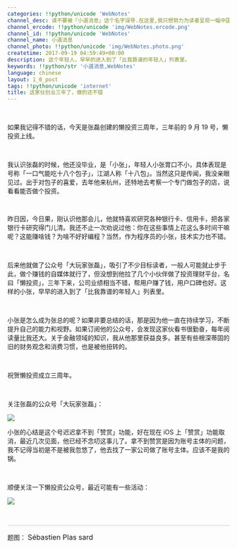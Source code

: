 ```yaml
---
categories: !!python/unicode 'WebNotes'
channel_desc: 请不要被「小道消息」这个名字误导.在这里,我只想努力为读者呈现一幅中国互联网的清明上河图.
channel_ercode: !!python/unicode 'img/WebNotes.ercode.png'
channel_id: !!python/unicode 'WebNotes'
channel_name: 小道消息
channel_photo: !!python/unicode 'img/WebNotes.photo.png'
createtime: 2017-09-19 04:59:49+00:00
description: 这个年轻人，早早的进入到了「比我靠谱的年轻人」列表里。
keywords: !!python/str '小道消息,WebNotes'
language: chinese
layout: 1_0_post
tags: !!python/unicode 'internet'
title: 这家伙创业三年了，做的还不错
---
```

<div class="rich_media_content" id="js_content">
<p>
<br/>
</p>
<p>
         如果我记得不错的话，今天是张磊创建的懒投资三周年，三年前的 9 月 19 号，懒投资上线。
        </p>
<p>
<br/>
</p>
<p>
         我认识张磊的时候，他还没毕业，是「小张」，年轻人小张胃口不小，具体表现是号称「一口气能吃十八个包子」，江湖人称「十八包」。当然这只是传闻，我没亲眼见过。出于对包子的喜爱，去年他来杭州，还特地去考察一个专门做包子的店，说看看能否做个投资。
        </p>
<p>
<span style="color: rgb(84, 84, 84);font-family: arial, sans-serif;font-size: small;orphans: 2;widows: 2;background-color: rgb(255, 255, 255);">
<br/>
</span>
</p>
<p>
         昨日因，今日果，刚认识他那会儿，他就特喜欢研究各种银行卡、信用卡，把各家银行卡研究得门儿清。我还不止一次劝说过他：你在这些事情上花这么多时间干嘛呢？这能赚啥钱？为啥不好好编程？当然，作为程序员的小张，技术实力也不错。
        </p>
<p>
<br/>
</p>
<p>
         后来他就做了公众号「大玩家张磊」，吸引了不少目标读者，一般人可能就止步于此，做个赚钱的自媒体就行了，但没想到他拉了几个小伙伴做了投资理财平台，名曰「懒投资」，三年下来，公司业绩相当不错，帮用户赚了钱，用户口碑也好。这样的小张，早早的进入到了「比我靠谱的年轻人」列表里。
        </p>
<p>
<br/>
</p>
<p>
         小张是怎么成为张总的呢？如果非要总结的话，那是因为他一直在持续学习，不断提升自己的能力和视野。如果订阅他的公众号，会发现这家伙看书很勤奋，每年阅读量比我还大。关于金融领域的知识，我从他那里获益良多。甚至有些根深蒂固的旧的财务观念和消费习惯，也是被他扭转的。
        </p>
<p>
<br/>
</p>
<p>
         祝贺懒投资成立三周年。
        </p>
<p>
<br/>
</p>
<p>
         关注张磊的公众号「大玩家张磊」：
        </p>
<p>
<img class="" data-ratio="1" data-s="300,640" data-src="" data-type="jpeg" data-w="430" src="{{ '/img/ow5rEn8QGlH0DFfjJ0nXRVqKF4zz89ia8tXBwqfMAwicc9F3Dljn7wPEIqsQfX3nrbXmiao4Zb3nPDpcqodcD3gZg.jpeg' | prepend: site.img | replace: '//','/' }}"/>
</p>
<p>
         小张的心结是这个号迟迟拿不到「赞赏」功能，好在现在 iOS 上「赞赏」功能取消，最近几次见面，他已经不念叨这事儿了。拿不到赞赏是因为账号主体的问题，我不记得当初是不是被我忽悠了，他去找了一家公司做了账号主体。应该不是我的锅。
        </p>
<p>
<br/>
</p>
<p>
         顺便关注一下懒投资公众号，最近可能有一些活动：
        </p>
<p>
<img class="" data-ratio="1" data-s="300,640" data-src="" data-type="jpeg" data-w="430" src="{{ '/img/ow5rEn8QGlH0DFfjJ0nXRVqKF4zz89ia8yOBIRUxZiaJibj9CIFjz7icyrycET4vZEO5ZEAEGoibqjjHUoT4Hq7n6Gw.jpeg' | prepend: site.img | replace: '//','/' }}"/>
</p>
<p style="white-space: normal;">
<br/>
</p>
<hr style="margin-top: 1em;margin-bottom: 1em;white-space: normal;max-width: 100%;font-family: Lato, Helvetica, Arial, freesans, clean, sans-serif;border-right-width: 0px;border-bottom-width: 0px;border-left-width: 0px;border-top-style: solid;border-top-color: rgb(234, 234, 234);height: 1px;color: rgb(51, 51, 51);font-size: 15px;box-sizing: border-box !important;word-wrap: break-word !important;"/>
<p>
         题图：
         <span style="font-size: 16px;">
          Sébastien Plas
         </span>
<span style="font-size: 16px;">
          sard
         </span>
</p>
<p>
<br/>
</p>
<p>
<br/>
</p>
<p>
<br/>
</p>
<p>
<br/>
</p>
<p>
<br/>
</p>
</div>